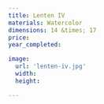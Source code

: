```yaml
---
title: Lenten IV
materials: Watercolor
dimensions: 14 &times; 17
price:
year_completed:

image:
  url: 'lenten-iv.jpg'
  width:
  height:

---
```

